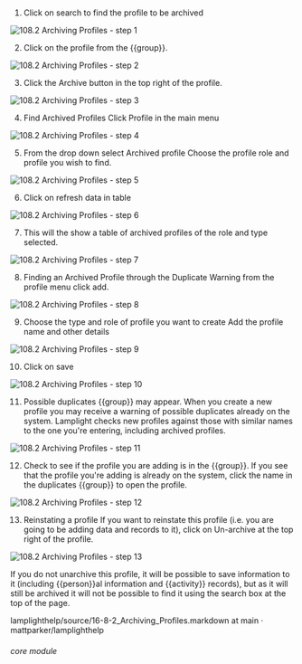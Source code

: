 # 

1. Click on search to find the profile to be archived

![108.2 Archiving Profiles - step 1](108.2_Archiving_Profiles_im_1.png)

2. Click on the profile from the {{group}}.

![108.2 Archiving Profiles - step 2](108.2_Archiving_Profiles_im_2.png)

3. Click the Archive button in the top right of the profile.

![108.2 Archiving Profiles - step 3](108.2_Archiving_Profiles_im_3.png)

4. Find Archived Profiles
Click Profile in the main menu

![108.2 Archiving Profiles - step 4](108.2_Archiving_Profiles_im_4.png)

5. From the drop down select Archived profile
Choose the profile role and profile you wish to find.

![108.2 Archiving Profiles - step 5](108.2_Archiving_Profiles_im_5.png)

6. Click on refresh data in table

![108.2 Archiving Profiles - step 6](108.2_Archiving_Profiles_im_6.png)

7. This will the show a table of archived profiles of the role and type selected.

![108.2 Archiving Profiles - step 7](108.2_Archiving_Profiles_im_7.png)

8. Finding an Archived Profile through the Duplicate Warning
from the profile menu click add.

![108.2 Archiving Profiles - step 8](108.2_Archiving_Profiles_im_8.png)

9. Choose the type and role of profile you want to create
Add the profile name and other details

![108.2 Archiving Profiles - step 9](108.2_Archiving_Profiles_im_9.png)

10. Click on save

![108.2 Archiving Profiles - step 10](108.2_Archiving_Profiles_im_10.png)

11. Possible duplicates {{group}} may appear.
When you create a new profile you may receive a warning of possible duplicates already on the system. Lamplight checks new profiles against those with similar names to the one you&#039;re entering, including archived profiles.

![108.2 Archiving Profiles - step 11](108.2_Archiving_Profiles_im_11.png)

12. Check to see if the profile you are adding is in the {{group}}.
If you see that the profile you&#039;re adding is already on the system, click the name in the duplicates {{group}} to open the profile.

![108.2 Archiving Profiles - step 12](108.2_Archiving_Profiles_im_12.png)

13. Reinstating a profile
If you want to reinstate this profile (i.e. you are going to be adding data and records to it), click on Un-archive at the top right of the profile.

![108.2 Archiving Profiles - step 13](108.2_Archiving_Profiles_im_13.png)

If you do not unarchive this profile, it will be possible to save information to it (including {{person}}al information and {{activity}} records), but as it will still be archived it will not be possible to find it using the search box at the top of the page.

lamplighthelp/source/16-8-2_Archiving_Profiles.markdown at main · mattparker/lamplighthelp

###### core module